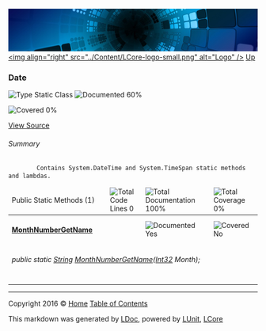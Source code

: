 ![](../Content/LCore-banner-small.png "")
[&lt;img align=&quot;right&quot; src=&quot;../Content/LCore-logo-small.png&quot; alt=&quot;Logo&quot; /&gt;](../../README.md)
[Up](../L.md)

### Date

![Type Static Class](http://b.repl.ca/v1/Type-Static%20Class-blue.png "") ![Documented 60%](http://b.repl.ca/v1/Documented-60%25-yellowgreen.png "")

![Covered 0%](http://b.repl.ca/v1/Covered-0%25-red.png "")

[View Source](../Extensions/Methods/L.cs#L)

###### Summary

            Contains System.DateTime and System.TimeSpan static methods and lambdas.
            

<table>
<thead><tr><td>Public Static Methods (1)</td>
<td></td>
<td><img src="http://b.repl.ca/v1/Total%20Code%20Lines-0-red.png" alt="Total Code Lines 0" /></td>
<td><img src="http://b.repl.ca/v1/Total%20Documentation-100%25-brightgreen.png" alt="Total Documentation 100%" /></td>
<td><img src="http://b.repl.ca/v1/Total%20Coverage-0%25-red.png" alt="Total Coverage 0%" /></td></tr></thead>
<tr><td><h4><strong><a href="Date_MonthNumberGetName.md" alt="">MonthNumberGetName</a></strong></h4></td>
<td>   </td>
<td></td>
<td><img src="http://b.repl.ca/v1/Documented-Yes-brightgreen.png" alt="Documented Yes" /></td>
<td><img src="http://b.repl.ca/v1/Covered-No-red.png" alt="Covered No" /></td></tr>
<tr><td colspan="5"><h6>public static <a href="https://msdn.microsoft.com/en-us/library/system.string.aspx" alt="">String</a> <a href="Date_MonthNumberGetName.md" alt="">MonthNumberGetName</a>(<a href="https://msdn.microsoft.com/en-us/library/system.int32.aspx" alt="">Int32</a> Month);</h6>
</td>
</tr>
<tr><td width="850px" colspan="5"></td></tr>
</table>




---

Copyright 2016 &copy; [Home](../../README.md) [Table of Contents](../../TableOfContents.md)

This markdown was generated by [LDoc](https://github.com/CodeSingularity/LDoc), powered by [LUnit](https://github.com/CodeSingularity/LUnit), [LCore](https://github.com/CodeSingularity/LCore)
